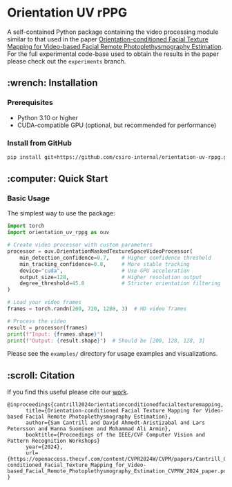 <h1>Orientation UV rPPG</h1>

A self-contained Python package containing the video processing module similar to that used in the paper <a href="https://samcantrill.github.io/orientation-uv-rppg/">Orientation-conditioned Facial Texture Mapping for Video-based Facial Remote Photoplethysmography Estimation</a>. For the full experimental code-base used to obtain the results in the paper please check out the `experiments` branch.


<h2>:wrench: Installation</h2>

<h3>Prerequisites</h3>

<ul>
    <li>Python 3.10 or higher</lu>
    <li>CUDA-compatible GPU (optional, but recommended for performance)
</ul>


<h3>Install from GitHub</h3>

```Bash
pip install git+https://github.com/csiro-internal/orientation-uv-rppg.git@package
```


<h2>:computer: Quick Start</h2>

<h3>Basic Usage</h3>

The simplest way to use the package:
```Python
import torch
import orientation_uv_rppg as ouv

# Create video processor with custom parameters
processor = ouv.OrientationMaskedTextureSpaceVideoProcessor(
    min_detection_confidence=0.7,    # Higher confidence threshold
    min_tracking_confidence=0.8,     # More stable tracking
    device="cuda",                   # Use GPU acceleration
    output_size=128,                 # Higher resolution output
    degree_threshold=45.0            # Stricter orientation filtering
)

# Load your video frames
frames = torch.randn(200, 720, 1280, 3)  # HD video frames

# Process the video
result = processor(frames)
print(f"Input: {frames.shape}")
print(f"Output: {result.shape}")  # Should be [200, 128, 128, 3]
```

Please see the <code>examples/</code> directory for usage examples and visualizations.


<h2>:scroll: Citation</h2>

If you find this useful please cite our [work](https://arxiv.org/abs/2404.09378).

```
@inproceedings{cantrill2024orientationconditionedfacialtexturemapping,
      title={Orientation-conditioned Facial Texture Mapping for Video-based Facial Remote Photoplethysmography Estimation}, 
      author={Sam Cantrill and David Ahmedt-Aristizabal and Lars Petersson and Hanna Suominen and Mohammad Ali Armin},
      booktitle={Proceedings of the IEEE/CVF Computer Vision and Pattern Recognition Workshops}
      year={2024},
      url={https://openaccess.thecvf.com/content/CVPR2024W/CVPM/papers/Cantrill_Orientation-conditioned_Facial_Texture_Mapping_for_Video-based_Facial_Remote_Photoplethysmography_Estimation_CVPRW_2024_paper.pdf}, 
}
```
